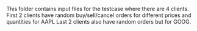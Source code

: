 This folder contains input files for the testcase where there are 4 clients.
First 2 clients have random buy/sell/cancel orders for different prices and quantities for AAPL
Last 2 clients also have random orders but for GOOG.
